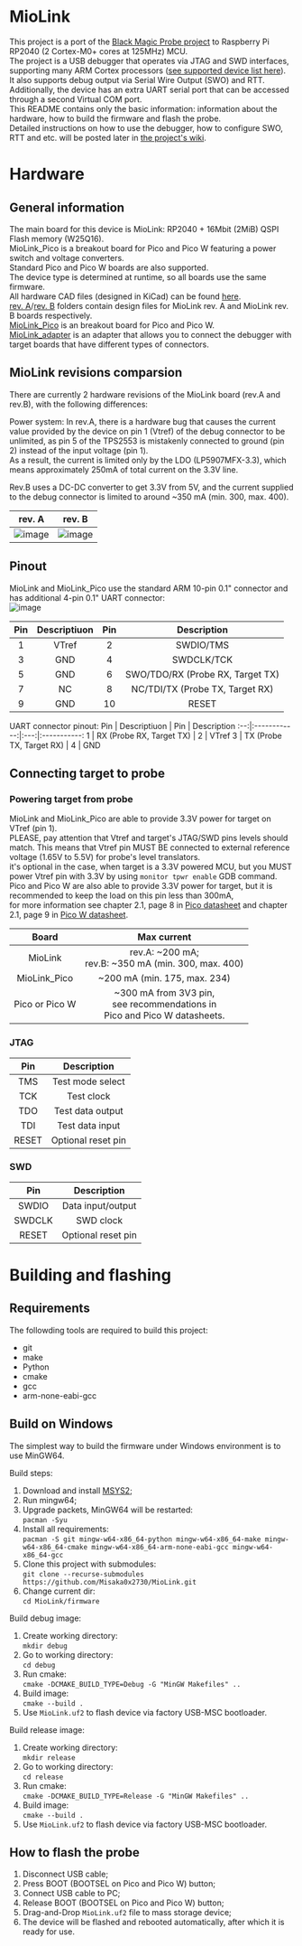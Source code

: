 # MioLink

This project is a port of the [Black Magic Probe project](https://github.com/blackmagic-debug/blackmagic) to Raspberry Pi RP2040 (2 Cortex-M0+ cores at 125MHz) MCU.</br>
The project is a USB debugger that operates via JTAG and SWD interfaces, supporting many ARM Cortex processors ([see supported device list here](https://black-magic.org/supported-targets.html)).</br>
It also supports debug output via Serial Wire Output (SWO) and RTT. Additionally, the device has an extra UART serial port that can be accessed through a second Virtual COM port.</br>
This README contains only the basic information: information about the hardware, how to build the firmware and flash the probe.</br>
Detailed instructions on how to use the debugger, how to configure SWO, RTT and etc. will be posted later in [the project's wiki](https://github.com/Misaka0x2730/MioLink/wiki).

# Hardware
## General information
The main board for this device is MioLink: RP2040 + 16Mbit (2MiB) QSPI Flash memory (W25Q16).</br>
MioLink_Pico is a breakout board for Pico and Pico W featuring a power switch and voltage converters.</br>
Standard Pico and Pico W boards are also supported.</br>
The device type is determined at runtime, so all boards use the same firmware.</br>
All hardware CAD files (designed in KiCad) can be found [here](https://github.com/Misaka0x2730/MioLink/tree/main/hardware).</br>
[rev. A](https://github.com/Misaka0x2730/MioLink/tree/main/hardware/revA)/[rev. B](https://github.com/Misaka0x2730/MioLink/tree/main/hardware/revB) folders contain design files for MioLink rev. A and MioLink rev. B boards respectively.</br>
[MioLink_Pico](https://github.com/Misaka0x2730/MioLink/tree/main/hardware/MioLink_Pico) is an breakout board for Pico and Pico W.</br>
[MioLink_adapter](https://github.com/Misaka0x2730/MioLink/tree/main/hardware/MioLink_adapter) is an adapter that allows you to connect the debugger with target boards that have different types of connectors.</br>

## MioLink revisions comparsion
There are currently 2 hardware revisions of the MioLink board (rev.A and rev.B), with the following differences:

Power system: In rev.A, there is a hardware bug that causes the current value provided by the device on pin 1 (Vtref) of the debug connector to be unlimited,
as pin 5 of the TPS2553 is mistakenly connected to ground (pin 2) instead of the input voltage (pin 1).</br>
As a result, the current is limited only by the LDO (LP5907MFX-3.3), which means approximately 250mA of total current on the 3.3V line.

Rev.B uses a DC-DC converter to get 3.3V from 5V, and the current supplied to the debug connector is limited to around ~350 mA (min. 300, max. 400).

rev. A  |  rev. B
:------:|:-------:
![image](https://github.com/user-attachments/assets/6d66c3ba-339a-4f94-a554-4b25f85a3c47)  |  ![image](https://github.com/user-attachments/assets/b5c66c69-2552-469a-bd72-b8bd37ff3a03)

## Pinout
MioLink and MioLink_Pico use the standard ARM 10-pin 0.1" connector and has additional 4-pin 0.1" UART connector:</br>
![image](https://github.com/user-attachments/assets/98218707-b79a-4d30-ae67-68f5ac11d38c)


Pin | Descriptiuon | Pin | Description
:--:|:------------:|:---:|:-----------:
1 | VTref | 2 | SWDIO/TMS
3 | GND | 4 | SWDCLK/TCK
5 | GND | 6 | SWO/TDO/RX (Probe RX, Target TX)
7 | NC | 8 | NC/TDI/TX (Probe TX, Target RX)
9 | GND | 10 | RESET

UART connector pinout:
Pin | Descriptiuon | Pin | Description
:--:|:------------:|:---:|:-----------:
1 | RX (Probe RX, Target TX) | 2 | VTref
3 | TX (Probe TX, Target RX) | 4 | GND

## Connecting target to probe
### Powering target from probe
MioLink and MioLink_Pico are able to provide 3.3V power for target on VTref (pin 1).</br>
PLEASE, pay attention that Vtref and target's JTAG/SWD pins levels should match.
This means that Vtref pin MUST BE connected to external reference voltage (1.65V to 5.5V) for probe's level translators.</br>
it's optional in the case, when target is a 3.3V powered MCU, but you MUST power Vtref pin with 3.3V by using ```monitor tpwr enable``` GDB command.</br>
Pico and Pico W are also able to provide 3.3V power for target, but it is recommended to keep the load on this pin less than 300mA,</br>
for more information see chapter 2.1, page 8 in [Pico datasheet](https://datasheets.raspberrypi.com/pico/pico-datasheet.pdf) and chapter 2.1, page 9 in [Pico W datasheet](https://datasheets.raspberrypi.com/picow/pico-w-datasheet.pdf).

Board | Max current
:----:|:----------:
MioLink | rev.A: ~200 mA;</br>rev.B: ~350 mA (min. 300, max. 400)
MioLink_Pico | ~200 mA (min. 175, max. 234)
Pico or Pico W | ~300 mA from 3V3 pin,</br>see recommendations in</br>Pico and Pico W datasheets.

### JTAG
Pin | Description
:--:|:----------:
TMS | Test mode select
TCK | Test clock
TDO | Test data output
TDI | Test data input
RESET | Optional reset pin

### SWD
Pin | Description
:--:|:----------:
SWDIO | Data input/output
SWDCLK | SWD clock
RESET | Optional reset pin


# Building and flashing
## Requirements
The followding tools are required to build this project:
- git
- make
- Python
- cmake
- gcc
- arm-none-eabi-gcc

## Build on Windows
The simplest way to build the firmware under Windows environment is to use MinGW64.

Build steps:
1. Download and install [MSYS2](https://www.msys2.org/);
2. Run mingw64;
3. Upgrade packets, MinGW64 will be restarted:</br>```pacman -Syu```
4. Install all requirements:</br>```pacman -S git mingw-w64-x86_64-python mingw-w64-x86_64-make mingw-w64-x86_64-cmake mingw-w64-x86_64-arm-none-eabi-gcc mingw-w64-x86_64-gcc```
5. Clone this project with submodules:</br>```git clone --recurse-submodules https://github.com/Misaka0x2730/MioLink.git```
6. Change current dir:</br>```cd MioLink/firmware```

Build debug image:
1. Create working directory:</br>```mkdir debug```
2. Go to working directory:</br>```cd debug```
3. Run cmake:</br>```cmake -DCMAKE_BUILD_TYPE=Debug -G "MinGW Makefiles" ..```
4. Build image:</br>```cmake --build .```
5. Use ```MioLink.uf2``` to flash device via factory USB-MSC bootloader.

Build release image:
1. Create working directory:</br>```mkdir release```
2. Go to working directory:</br>```cd release```
3. Run cmake:</br>```cmake -DCMAKE_BUILD_TYPE=Release -G "MinGW Makefiles" ..```
4. Build image:</br>```cmake --build .```
5. Use ```MioLink.uf2``` to flash device via factory USB-MSC bootloader.

## How to flash the probe
1. Disconnect USB cable;
2. Press BOOT (BOOTSEL on Pico and Pico W) button;
3. Connect USB cable to PC;
4. Release BOOT (BOOTSEL on Pico and Pico W) button;
5. Drag-and-Drop ```MioLink.uf2``` file to mass storage device;
6. The device will be flashed and rebooted automatically, after which it is ready for use.
